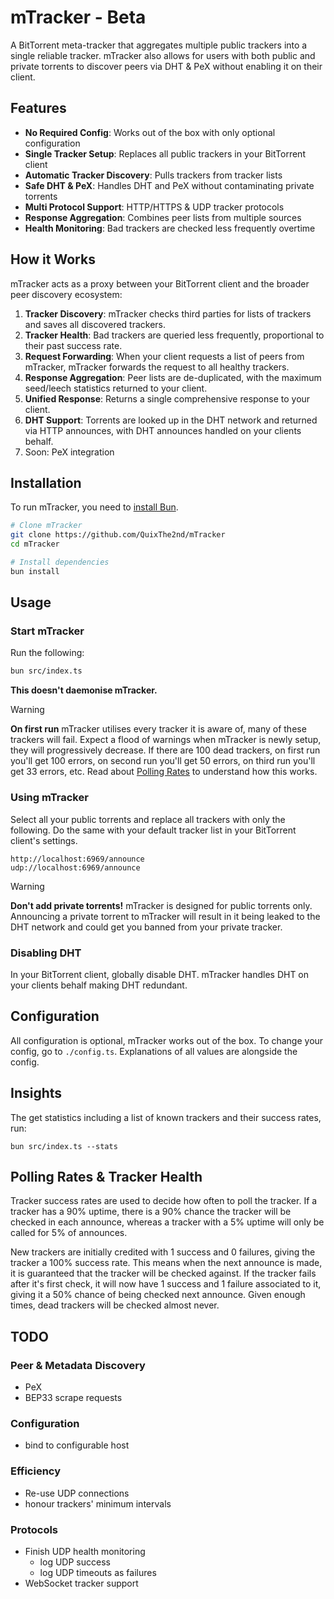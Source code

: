 # mTracker - Beta
A BitTorrent meta-tracker that aggregates multiple public trackers into a single reliable tracker. mTracker also allows for users with both public and private torrents to discover peers via DHT & PeX without enabling it on their client. 

## Features
- **No Required Config**: Works out of the box with only optional configuration
- **Single Tracker Setup**: Replaces all public trackers in your BitTorrent client
- **Automatic Tracker Discovery**: Pulls trackers from tracker lists
- **Safe DHT & PeX**: Handles DHT and PeX without contaminating private torrents
- **Multi Protocol Support**: HTTP/HTTPS & UDP tracker protocols
- **Response Aggregation**: Combines peer lists from multiple sources
- **Health Monitoring**: Bad trackers are checked less frequently overtime

## How it Works
mTracker acts as a proxy between your BitTorrent client and the broader peer discovery ecosystem:
1. **Tracker Discovery**: mTracker checks third parties for lists of trackers and saves all discovered trackers.
2. **Tracker Health**: Bad trackers are queried less frequently, proportional to their past success rate.
3. **Request Forwarding**: When your client requests a list of peers from mTracker, mTracker forwards the request to all healthy trackers.
4. **Response Aggregation**: Peer lists are de-duplicated, with the maximum seed/leech statistics returned to your client.
5. **Unified Response**: Returns a single comprehensive response to your client.
6. **DHT Support**: Torrents are looked up in the DHT network and returned via HTTP announces, with DHT announces handled on your clients behalf.
6. Soon: PeX integration

## Installation
To run mTracker, you need to [install Bun](https://bun.com/docs/installation).

```bash
# Clone mTracker
git clone https://github.com/QuixThe2nd/mTracker
cd mTracker

# Install dependencies
bun install
```

## Usage
### Start mTracker
Run the following:
```bash
bun src/index.ts
```
**This doesn't daemonise mTracker.**

> [!WARNING]
> **On first run** mTracker utilises every tracker it is aware of, many of these trackers will fail. Expect a flood of warnings when mTracker is newly setup, they will progressively decrease. If there are 100 dead trackers, on first run you'll get 100 errors, on second run you'll get 50 errors, on third run you'll get 33 errors, etc. Read about [Polling Rates](#polling-rates--tracker-health) to understand how this works.

### Using mTracker
Select all your public torrents and replace all trackers with only the following. Do the same with your default tracker list in your BitTorrent client's settings.
```
http://localhost:6969/announce
udp://localhost:6969/announce
```

> [!WARNING]
> **Don't add private torrents!** mTracker is designed for public torrents only. Announcing a private torrent to mTracker will result in it being leaked to the DHT network and could get you banned from your private tracker.

### Disabling DHT
In your BitTorrent client, globally disable DHT. mTracker handles DHT on your clients behalf making DHT redundant.

## Configuration
All configuration is optional, mTracker works out of the box. To change your config, go to `./config.ts`. Explanations of all values are alongside the config.

## Insights
The get statistics including a list of known trackers and their success rates, run:
```
bun src/index.ts --stats
```

## Polling Rates & Tracker Health
Tracker success rates are used to decide how often to poll the tracker. If a tracker has a 90% uptime, there is a 90% chance the tracker will be checked in each announce, whereas a tracker with a 5% uptime will only be called for 5% of announces.

New trackers are initially credited with 1 success and 0 failures, giving the tracker a 100% success rate. This means when the next announce is made, it is guaranteed that the tracker will be checked against. If the tracker fails after it's first check, it will now have 1 success and 1 failure associated to it, giving it a 50% chance of being checked next announce. Given enough times, dead trackers will be checked almost never.

## TODO
### Peer & Metadata Discovery
- PeX
- BEP33 scrape requests
### Configuration
- bind to configurable host
### Efficiency
- Re-use UDP connections
- honour trackers' minimum intervals
### Protocols
- Finish UDP health monitoring
  - log UDP success
  - log UDP timeouts as failures
- WebSocket tracker support
